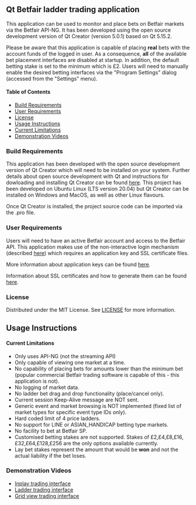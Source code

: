 ## Qt Betfair ladder trading application

This application can be used to monitor and place bets on Betfair markets via the Betfair API-NG. It has been developed using the open source development version of Qt Creator 
(version 5.0.1) based on Qt 5.15.2.

Please be aware that this application is capable of placing **real** bets with the account funds of the logged in user. As a consequence, **all** of the available 
bet placement interfaces are disabled at startup. In addition, the default betting stake is set to the minimum which is £2.
Users will need to manually enable the desired betting interfaces via the "Program Settings" dialog (accessed from the "Settings" menu).

#### Table of Contents
- [Build Requirements](#build-requirements)
- [User Requirements](#user-requirements)
- [License](#license)
- [Usage Instructions](#usage-instructions)
- [Current Limitations](#current-limitations)
- [Demonstration Videos](#demonstration-videos)


### Build Requirements

This application has been developed with the open source development version of Qt Creator which will need to be installed on your system.
Further details about open source development with Qt and instructions for dowloading and installing Qt Creator can be found [here](https://www.qt.io/download-open-source).
This project has been developed on Ubuntu Linux (LTS version 20.04) but Qt Creator can be installed on Windows and MacOS, as well as other Linux flavours.

Once Qt Creator is installed, the project source code can be imported via the .pro file. 


### User Requirements

Users will need to have an active Betfair account and access to the Betfair API. This application makes use of the non-interactive login mechanism 
(described [here](https://docs.developer.betfair.com/display/1smk3cen4v3lu3yomq5qye0ni/Non-Interactive+%28bot%29+login)) which requires an application key 
and SSL certificate files. 

More information about application keys can be found [here](https://docs.developer.betfair.com/display/1smk3cen4v3lu3yomq5qye0ni/Application+Keys).

Information about SSL certificates and how to generate them can be found [here](https://docs.developer.betfair.com/display/1smk3cen4v3lu3yomq5qye0ni/Non-Interactive+%28bot%29+login#NonInteractive(bot)login-CreatingaSelfSignedCertificate).


### License

Distributed under the MIT License. See [LICENSE](https://github.com/doctorcee/betfair_ladder_trader/blob/main/LICENSE) for more information.


## Usage Instructions

#### Current Limitations

* Only uses API-NG (not the streaming API)
* Only capable of viewing one market at a time.
* No capability of placing bets for amounts lower than the minimum bet (popular commercial Betfair trading software is capable of this - this application is not).
* No logging of market data.
* No ladder bet drag and drop functionality (place/cancel only).
* Current session Keep-Alive message are NOT sent.
* Generic event and market browsing is NOT implemented (fixed list of market types for specific event type IDs only).
* Hard coded limit of 4 price ladders.
* No support for LINE or ASIAN_HANDICAP betting type markets.
* No facility to bet at Betfair SP.
* Customised betting stakes are not supported. Stakes of £2,£4,£8,£16,£32,£64,£128,£256 are the only options available currently.
* Lay bet stakes represent the amount that would be **won** and not the actual liability if the bet loses.



### Demonstration Videos

- [Inplay trading interface]()
- [Ladder trading interface]()
- [Grid view trading interface]()



